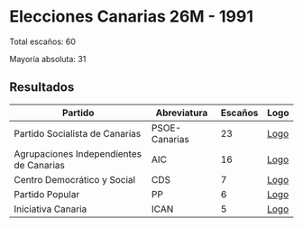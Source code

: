 # Elecciones Canarias 26M - 1991

Total escaños: 60

Mayoría absoluta: 31

## Resultados

| Partido | Abreviatura | Escaños | Logo |
| - | - | - | - |
| Partido Socialista de Canarias | PSOE-Canarias | 23 | [Logo](https://github.com/playzzz/Pactos/blob/master/Logos/PSOE.jpg?raw=true)
| Agrupaciones Independientes de Canarias | AIC | 16 | [Logo](https://github.com/playzzz/Pactos/blob/master/Logos/AIC.jpg?raw=true)
| Centro Democrático y Social | CDS | 7 | [Logo](https://github.com/playzzz/Pactos/blob/master/Logos/CDS.jpg?raw=true)
| Partido Popular | PP | 6 | [Logo](https://github.com/playzzz/Pactos/blob/master/Logos/PP.jpg?raw=true)
| Iniciativa Canaria | ICAN | 5 | [Logo](https://github.com/playzzz/Pactos/blob/master/Logos/ICAN.jpg?raw=true)
